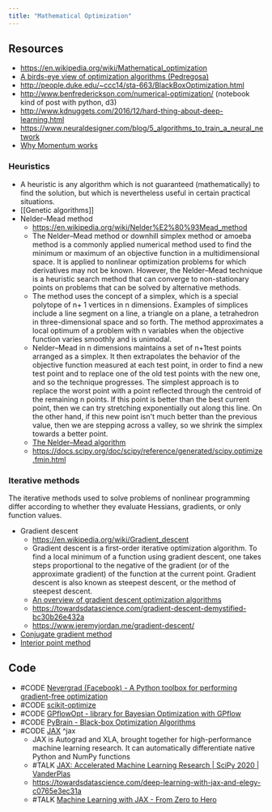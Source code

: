```yaml
---
title: "Mathematical Optimization"
---
```



## Resources
- https://en.wikipedia.org/wiki/Mathematical_optimization
- [A birds-eye view of optimization algorithms (Pedregosa)](http://fa.bianp.net/teaching/2018/eecs227at/)
- http://people.duke.edu/~ccc14/sta-663/BlackBoxOptimization.html
- http://www.benfrederickson.com/numerical-optimization/ (notebook kind of post with python, d3)
- http://www.kdnuggets.com/2016/12/hard-thing-about-deep-learning.html
- https://www.neuraldesigner.com/blog/5_algorithms_to_train_a_neural_network
- [Why Momentum works](http://distill.pub/2017/momentum/)

### Heuristics
- A heuristic is any algorithm which is not guaranteed (mathematically) to find the solution, but which is nevertheless useful in certain practical situations.
- [[Genetic algorithms]]
- Nelder–Mead method
	- https://en.wikipedia.org/wiki/Nelder%E2%80%93Mead_method
	- The Nelder–Mead method or downhill simplex method or amoeba method is a commonly applied numerical method used to find the minimum or maximum of an objective function in a multidimensional space. It is applied to nonlinear optimization problems for which derivatives may not be known. However, the Nelder–Mead technique is a heuristic search method that can converge to non-stationary points on problems that can be solved by alternative methods.
	- The method uses the concept of a simplex, which is a special polytope of n+ 1 vertices in n dimensions. Examples of simplices include a line segment on a line, a triangle on a plane, a tetrahedron in three-dimensional space and so forth. The method approximates a local optimum of a problem with n variables when the objective function varies smoothly and is unimodal.
	- Nelder–Mead in n dimensions maintains a set of n+1test points arranged as a simplex. It then extrapolates the behavior of the objective function measured at each test point, in order to find a new test point and to replace one of the old test points with the new one, and so the technique progresses. The simplest approach is to replace the worst point with a point reflected through the centroid of the remaining n points. If this point is better than the best current point, then we can try stretching exponentially out along this line. On the other hand, if this new point isn't much better than the previous value, then we are stepping across a valley, so we shrink the simplex towards a better point.
	- [The Nelder–Mead algorithm](https://pyfssa.readthedocs.io/en/stable/nelder-mead.html)
	- https://docs.scipy.org/doc/scipy/reference/generated/scipy.optimize.fmin.html

### Iterative methods
The iterative methods used to solve problems of nonlinear programming differ according to whether they evaluate Hessians, gradients, or only function values.
- Gradient descent
	- https://en.wikipedia.org/wiki/Gradient_descent
	- Gradient descent is a first-order iterative optimization algorithm. To find a local minimum of a function using gradient descent, one takes steps proportional to the negative of the gradient (or of the approximate gradient) of the function at the current point. Gradient descent is also known as steepest descent, or the method of steepest descent.
	- [An overview of gradient descent optimization algorithms](http://ruder.io/optimizing-gradient-descent/index.html)
	- https://towardsdatascience.com/gradient-descent-demystified-bc30b26e432a
	- https://www.jeremyjordan.me/gradient-descent/
- [Conjugate gradient method](https://en.wikipedia.org/wiki/Conjugate_gradient_method)
- [Interior point method](https://en.wikipedia.org/wiki/Interior_point_method)


## Code
- #CODE [Nevergrad (Facebook) - A Python toolbox for performing gradient-free optimization](https://code.fb.com/ai-research/nevergrad/)
- #CODE [scikit-optimize](https://scikit-optimize.github.io/)
- #CODE [GPflowOpt - library for Bayesian Optimization with GPflow](https://gpflowopt.readthedocs.io/en/latest/index.html )
- #CODE [PyBrain - Black-box Optimization Algorithms](http://pybrain.org/docs/api/optimization/optimization.html)
- #CODE [JAX](https://github.com/google/jax) ^jax
	- JAX is Autograd and XLA, brought together for high-performance machine learning research. It can automatically differentiate native Python and NumPy functions
	- #TALK [JAX: Accelerated Machine Learning Research | SciPy 2020 | VanderPlas](https://www.youtube.com/watch?v=z-WSrQDXkuM)
	- https://towardsdatascience.com/deep-learning-with-jax-and-elegy-c0765e3ec31a
	- #TALK [Machine Learning with JAX - From Zero to Hero](https://www.youtube.com/watch?v=SstuvS-tVc0)